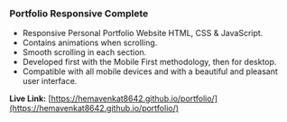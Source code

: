 ### Portfolio Responsive Complete

- Responsive Personal Portfolio Website HTML, CSS & JavaScript.
- Contains animations when scrolling.
- Smooth scrolling in each section.
- Developed first with the Mobile First methodology, then for desktop.
- Compatible with all mobile devices and with a beautiful and pleasant user interface.

**Live Link:** [https://hemavenkat8642.github.io/portfolio/](https://hemavenkat8642.github.io/portfolio/)
